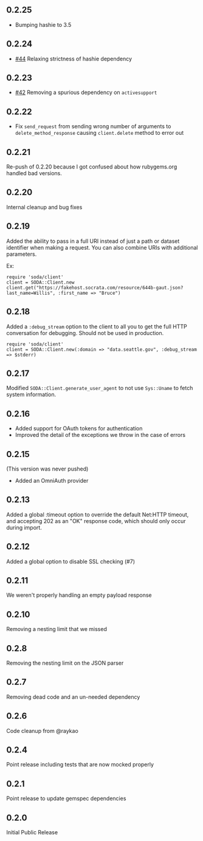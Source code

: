 0.2.25
------
- Bumping hashie to 3.5

0.2.24
------
- [#44](https://github.com/socrata/soda-ruby/pull/44) Relaxing strictness of hashie dependency

0.2.23
------
- [#42](https://github.com/socrata/soda-ruby/issues/42) Removing a spurious dependency on `activesupport`

0.2.22
------
- Fix `send_request` from sending wrong number of arguments to `delete_method_response` causing `client.delete` method to error out

0.2.21
------
Re-push of 0.2.20 because I got confused about how rubygems.org handled bad versions.

0.2.20
------
Internal cleanup and bug fixes

0.2.19
------
Added the ability to pass in a full URI instead of just a path or dataset identifier when making a request. You can also combine URIs with additional parameters.

Ex:

    require 'soda/client'
    client = SODA::Client.new
    client.get("https://fakehost.socrata.com/resource/644b-gaut.json?last_name=Willis", :first_name => "Bruce")

0.2.18
------
Added a `:debug_stream` option to the client to all you to get the full HTTP conversation for debugging. Should not be used in production.

    require 'soda/client'
    client = SODA::Client.new(:domain => "data.seattle.gov", :debug_stream => $stderr)

0.2.17
------
Modified `SODA::Client.generate_user_agent` to not use `Sys::Uname` to fetch system information.

0.2.16
------
- Added support for OAuth tokens for authentication
- Improved the detail of the exceptions we throw in the case of errors

0.2.15
------
(This version was never pushed)
- Added an OmniAuth provider

0.2.13
------
Added a global :timeout option to override the default Net:HTTP timeout, and accepting 202 as an "OK" response code, which should only occur during import.

0.2.12
------
Added a global option to disable SSL checking (#7)

0.2.11
------
We weren't properly handling an empty payload response

0.2.10
------
Removing a nesting limit that we missed

0.2.8
-----
Removing the nesting limit on the JSON parser

0.2.7
-----
Removing dead code and an un-needed dependency

0.2.6
-----
Code cleanup from @raykao

0.2.4
-----
Point release including tests that are now mocked properly

0.2.1
-----
Point release to update gemspec dependencies

0.2.0
-----
Initial Public Release

